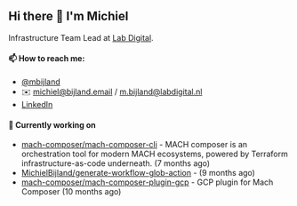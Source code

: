 ## Hi there 👋 I'm Michiel

Infrastructure Team Lead at [Lab Digital](https://www.labdigital.nl).

#### 📫 How to reach me:

- [@mbijland](https://twitter.com/mbijland)
- ✉️ michiel@bijland.email / m.bijland@labdigital.nl
- [LinkedIn](https://www.linkedin.com/in/michielbijland/)

#### 👷 Currently working on


- [mach-composer/mach-composer-cli](https://github.com/mach-composer/mach-composer-cli) - MACH composer is an orchestration tool for modern MACH ecosystems, powered by Terraform infrastructure-as-code underneath. (7 months ago)
- [MichielBijland/generate-workflow-glob-action](https://github.com/MichielBijland/generate-workflow-glob-action) -  (9 months ago)
- [mach-composer/mach-composer-plugin-gcp](https://github.com/mach-composer/mach-composer-plugin-gcp) - GCP plugin for Mach Composer (10 months ago)
